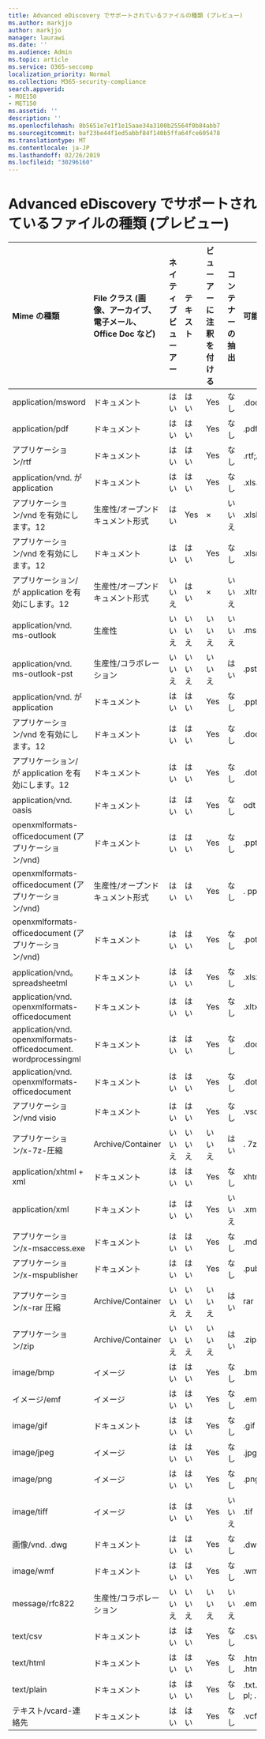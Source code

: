 ```yaml
---
title: Advanced eDiscovery でサポートされているファイルの種類 (プレビュー)
ms.author: markjjo
author: markjjo
manager: laurawi
ms.date: ''
ms.audience: Admin
ms.topic: article
ms.service: O365-seccomp
localization_priority: Normal
ms.collection: M365-security-compliance
search.appverid:
- MOE150
- MET150
ms.assetid: ''
description: ''
ms.openlocfilehash: 8b5651e7e1f1e15aae34a3100b25564f0b84abb7
ms.sourcegitcommit: baf23be44f1ed5abbf84f140b5ffa64fce605478
ms.translationtype: MT
ms.contentlocale: ja-JP
ms.lasthandoff: 02/26/2019
ms.locfileid: "30296160"
---
```

# <a name="supported-file-types-in-advanced-ediscovery-preview"></a>Advanced eDiscovery でサポートされているファイルの種類 (プレビュー)


| Mime の種類 | File クラス (画像、アーカイブ、電子メール、Office Doc など) | ネイティブビューアー | テキスト | ビューアーに注釈を付ける | コンテナーの抽出 | 可能な拡張機能 |
| :- | :- | :- | :- | :- | :- | :- |
| application/msword | ドキュメント | はい | はい | Yes | なし | .doc、.dat |
| application/pdf | ドキュメント | はい | はい | Yes | なし | .pdf |
| アプリケーション/rtf | ドキュメント | はい | はい | Yes | なし | .rtf;。.doc |
| application/vnd. が application | ドキュメント | はい | はい | Yes | なし | .xls、.dat |
| アプリケーション/vnd を有効にします。12 | 生産性/オープンドキュメント形式 | はい | Yes | × | いいえ | .xlsb |
| アプリケーション/vnd を有効にします。12 | ドキュメント | はい | はい | Yes | なし | .xlsm |
| アプリケーション/が application を有効にします。12 | 生産性/オープンドキュメント形式 | いいえ | はい | × | いいえ | .xltm |
| application/vnd. ms-outlook | 生産性 | いいえ | いいえ | いいえ | いいえ | .msg |
| application/vnd. ms-outlook-pst | 生産性/コラボレーション | いいえ | いいえ | いいえ | はい | .pst |
| application/vnd. が application | ドキュメント | はい | はい | Yes | なし | .ppt; .pps;。なべ |
| アプリケーション/vnd を有効にします。12 | ドキュメント | はい | はい | Yes | なし | .docm |
| アプリケーション/が application を有効にします。12 | ドキュメント | はい | はい | Yes | なし | .dotm |
| application/vnd. oasis | ドキュメント | はい | はい | Yes | なし | odt  |
| openxmlformats-officedocument (アプリケーション/vnd) | ドキュメント | はい | はい | Yes | なし | .pptx |
| openxmlformats-officedocument (アプリケーション/vnd) | 生産性/オープンドキュメント形式 | はい | はい | Yes | なし | . ppsx |
| openxmlformats-officedocument (アプリケーション/vnd) | ドキュメント | はい | はい | Yes | なし | .potx |
| application/vnd。 spreadsheetml | ドキュメント | はい | はい | Yes | なし | .xlsx |
| application/vnd. openxmlformats-officedocument | ドキュメント | はい | はい | Yes | なし | .xltx |
| application/vnd. openxmlformats-officedocument. wordprocessingml | ドキュメント | はい | はい | Yes | なし | .docx |
| application/vnd. openxmlformats-officedocument | ドキュメント | はい | はい | Yes | なし | .dotx |
| アプリケーション/vnd visio | ドキュメント | はい | はい | Yes | なし | .vsd |
| アプリケーション/x-7z-圧縮 | Archive/Container | いいえ | いいえ | いいえ | はい | . 7z |
| application/xhtml + xml | ドキュメント | はい | はい | Yes | なし | xhtml |
| application/xml | ドキュメント | はい | はい | Yes | いいえ | .xml |
| アプリケーション/x-msaccess.exe | ドキュメント | はい | はい | Yes | なし | .mdb |
| アプリケーション/x-mspublisher | ドキュメント | はい | はい | Yes | なし | .pub |
| アプリケーション/x-rar 圧縮 | Archive/Container | いいえ | いいえ | いいえ | はい | rar |
| アプリケーション/zip | Archive/Container | いいえ | いいえ | いいえ | はい | .zip |
| image/bmp | イメージ | はい | はい | Yes | なし | .bmp |
| イメージ/emf | イメージ | はい | はい | Yes | なし | .emf |
| image/gif | ドキュメント | はい | はい | Yes | なし | .gif |
| image/jpeg | イメージ | はい | はい | Yes | なし | .jpg、.jpeg、...jpgt |
| image/png | イメージ | はい | はい | Yes | なし | .png |
| image/tiff | イメージ | はい | はい | Yes | いいえ | .tif |
| 画像/vnd. .dwg | ドキュメント | はい | はい | Yes | なし | .dwg;。dxf |
| image/wmf | ドキュメント | はい | はい | Yes | なし | .wmf |
| message/rfc822 | 生産性/コラボレーション | いいえ | いいえ | いいえ | いいえ | .eml |
| text/csv | ドキュメント | はい | はい | Yes | なし | .csv |
| text/html | ドキュメント | はい | はい | Yes | なし | .html;。shtml.dll; .htm |
| text/plain | ドキュメント | はい | はい | Yes | なし | .txt、.css、。con; pl; .csv; .dat |
| テキスト/vcard-連絡先 | ドキュメント | はい | はい | Yes | なし | .vcf |